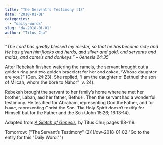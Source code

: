 ```yaml
---
title: "The Servant’s Testimony (1)"
date: "2018-01-01"
categories: 
  - "daily-words"
slug: "dw-2018-01-01"
author: "Titus Chu"
---
```


_“The Lord has greatly blessed my master, so that he has become rich; and He has given him flocks and herds, and silver and gold, and servants and maids, and camels and donkeys.”_ _– Genesis 24:35_

After Rebekah finished watering the camels, the servant brought out a golden ring and two golden bracelets for her and asked, “Whose daughter are you?” (Gen. 24:23). She replied, “I am the daughter of Bethuel the son of Milcah, whom she bore to Nahor” (v. 24).

Rebekah brought the servant to her family’s home where he met her brother, Laban, and her father, Bethuel. Then the servant had a wonderful testimony. He testified for Abraham, representing God the Father, and for Isaac, representing Christ the Son. The Holy Spirit doesn’t testify for Himself but for the Father and the Son (John 15:26; 16:13–14).

Adapted from _[A Sketch of Genesis](/book-gen-sketch "Go to the listing for this book."),_ by Titus Chu; pages 118-119.

Tomorrow: ["The Servant’s Testimony" (2)](/dw-2018-01-02 "Go to the entry for this "Daily Word."")
